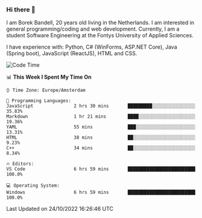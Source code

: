 ### Hi there 👋

I am Borek Bandell, 20 years old living in the Netherlands. I am interested in general programming/coding and web development. Currently, I am a student Software Engineering at the Fontys University of Applied Sciences.

I have experience with: Python, C# (WinForms, ASP.NET Core), Java (Spring boot), JavaScript (ReactJS), HTML and CSS.

<!--START_SECTION:waka-->
![Code Time](http://img.shields.io/badge/Code%20Time-246%20hrs%2058%20mins-blue)

📊 **This Week I Spent My Time On** 

```text
⌚︎ Time Zone: Europe/Amsterdam

💬 Programming Languages: 
JavaScript               2 hrs 30 mins       █████████░░░░░░░░░░░░░░░░   35.83% 
Markdown                 1 hr 21 mins        ████░░░░░░░░░░░░░░░░░░░░░   19.36% 
YAML                     55 mins             ███░░░░░░░░░░░░░░░░░░░░░░   13.31% 
HTML                     38 mins             ██░░░░░░░░░░░░░░░░░░░░░░░   9.23% 
C++                      34 mins             ██░░░░░░░░░░░░░░░░░░░░░░░   8.34%

🔥 Editors: 
VS Code                  6 hrs 59 mins       █████████████████████████   100.0%

💻 Operating System: 
Windows                  6 hrs 59 mins       █████████████████████████   100.0%

```


 Last Updated on 24/10/2022 16:26:46 UTC
<!--END_SECTION:waka-->

<!--**tcBorek2002/tcBorek2002** is a ✨ _special_ ✨ repository because its `README.md` (this file) appears on your GitHub profile.

Here are some ideas to get you started:

- 🔭 I’m currently working on ...
- 🌱 I’m currently learning ...
- 👯 I’m looking to collaborate on ...
- 🤔 I’m looking for help with ...
- 💬 Ask me about ...
- 📫 How to reach me: ...
- 😄 Pronouns: ...
- ⚡ Fun fact: ...
-->
